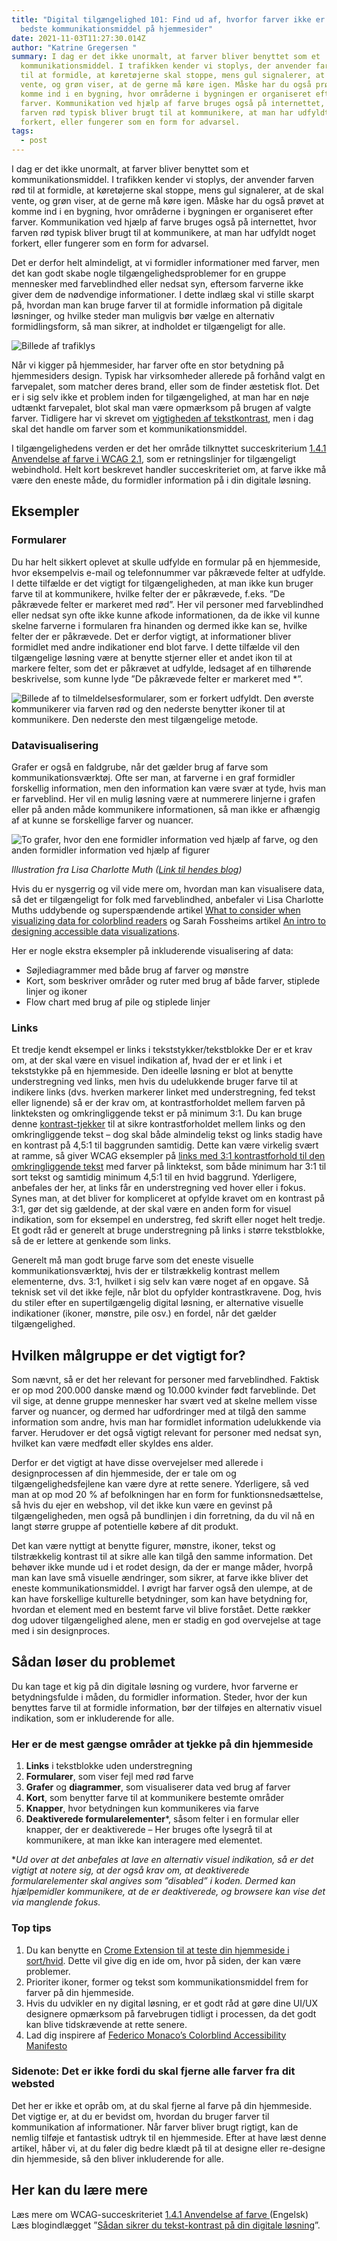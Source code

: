 ```yaml
---
title: "Digital tilgængelighed 101: Find ud af, hvorfor farver ikke er det
  bedste kommunikationsmiddel på hjemmesider"
date: 2021-11-03T11:27:30.014Z
author: "Katrine Gregersen "
summary: I dag er det ikke unormalt, at farver bliver benyttet som et
  kommunikationsmiddel. I trafikken kender vi stoplys, der anvender farven rød
  til at formidle, at køretøjerne skal stoppe, mens gul signalerer, at de skal
  vente, og grøn viser, at de gerne må køre igen. Måske har du også prøvet at
  komme ind i en bygning, hvor områderne i bygningen er organiseret efter
  farver. Kommunikation ved hjælp af farve bruges også på internettet, hvor
  farven rød typisk bliver brugt til at kommunikere, at man har udfyldt noget
  forkert, eller fungerer som en form for advarsel.
tags:
  - post
---
```

I dag er det ikke unormalt, at farver bliver benyttet som et kommunikationsmiddel. I trafikken kender vi stoplys, der anvender farven rød til at formidle, at køretøjerne skal stoppe, mens gul signalerer, at de skal vente, og grøn viser, at de gerne må køre igen. Måske har du også prøvet at komme ind i en bygning, hvor områderne i bygningen er organiseret efter farver. Kommunikation ved hjælp af farve bruges også på internettet, hvor farven rød typisk bliver brugt til at kommunikere, at man har udfyldt noget forkert, eller fungerer som en form for advarsel. 

Det er derfor helt almindeligt, at vi formidler informationer med farver, men det kan godt skabe nogle tilgængelighedsproblemer for en gruppe mennesker med farveblindhed eller nedsat syn, eftersom farverne ikke giver dem de nødvendige informationer. I dette indlæg skal vi stille skarpt på, hvordan man kan bruge farver til at formidle information på digitale løsninger, og hvilke steder man muligvis bør vælge en alternativ formidlingsform, så man sikrer, at indholdet er tilgængeligt for alle. 

![Billede af trafiklys ](/img/skærmbillede-2021-11-03-kl.-12.36.02.png)

Når vi kigger på hjemmesider, har farver ofte en stor betydning på hjemmesiders design. Typisk har virksomheder allerede på forhånd valgt en farvepalet, som matcher deres brand, eller som de finder æstetisk flot. Det er i sig selv ikke et problem inden for tilgængelighed, at man har en nøje udtænkt farvepalet, blot skal man være opmærksom på brugen af valgte farver. Tidligere har vi skrevet om [vigtigheden af tekstkontrast](https://inklusio.dk/posts/digital-tilg%C3%A6ngelighed-101-lever-dine-tekster-op-til-kravet-om-kontrast/), men i dag skal det handle om farver som et kommunikationsmiddel. 

I tilgængelighedens verden er det her område tilknyttet succeskriterium [1.4.1 Anvendelse af farve i WCAG 2.1](https://www.w3.org/WAI/WCAG21/Understanding/use-of-color.html), som er retningslinjer for tilgængeligt webindhold. Helt kort beskrevet handler succeskriteriet om, at farve ikke må være den eneste måde, du formidler information på i din digitale løsning. 

## **Eksempler**  

### Formularer

Du har helt sikkert oplevet at skulle udfylde en formular på en hjemmeside, hvor eksempelvis e-mail og telefonnummer var påkrævede felter at udfylde. I dette tilfælde er det vigtigt for tilgængeligheden, at man ikke kun bruger farve til at kommunikere, hvilke felter der er påkrævede, f.eks. ”De påkrævede felter er markeret med rød”. Her vil personer med farveblindhed eller nedsat syn ofte ikke kunne afkode informationen, da de ikke vil kunne skelne farverne i formularen fra hinanden og dermed ikke kan se, hvilke felter der er påkrævede. Det er derfor vigtigt, at informationer bliver formidlet med andre indikationer end blot farve. I dette tilfælde vil den tilgængelige løsning være at benytte stjerner eller et andet ikon til at markere felter, som det er påkrævet at udfylde, ledsaget af en tilhørende beskrivelse, som kunne lyde ”De påkrævede felter er markeret med *”. 

![Billede af to tilmeldelsesformularer, som er forkert udfyldt. Den øverste kommunikerer via farven rød og den nederste benytter ikoner til at kommunikere. Den nederste den mest tilgængelige metode. ](/img/billede1.png)

### Datavisualisering

Grafer er også en faldgrube, når det gælder brug af farve som kommunikationsværktøj. Ofte ser man, at farverne i en graf formidler forskellig information, men den information kan være svær at tyde, hvis man er farveblind. Her vil en mulig løsning være at nummerere linjerne i grafen eller på anden måde kommunikere informationen, så man ikke er afhængig af at kunne se forskellige farver og nuancer.

![To grafer, hvor den ene formidler information ved hjælp af farve, og den anden formidler information ved hjælp af figurer ](/img/skærmbillede-2021-11-03-kl.-12.50.42.png)

*Illustration fra Lisa Charlotte Muth ([Link til hendes blog](https://blog.datawrapper.de/colorblindness-part2/))*

Hvis du er nysgerrig og vil vide mere om, hvordan man kan visualisere data, så det er tilgængeligt for folk med farveblindhed,  anbefaler vi Lisa Charlotte Muths uddybende og superspændende artikel [What to consider when visualizing data for colorblind readers](https://blog.datawrapper.de/colorblindness-part2/) og Sarah Fossheims artikel [An intro to designing accessible data visualizations](https://fossheim.io/writing/posts/accessible-dataviz-design/). 

Her er nogle ekstra eksempler på inkluderende visualisering af data: 

* Søjlediagrammer med både brug af farver og mønstre 
* Kort, som beskriver områder og ruter med brug af både farver, stiplede linjer og ikoner 
* Flow chart med brug af pile og stiplede linjer 

### Links

Et tredje kendt eksempel er links i tekststykker/tekstblokke Der er et krav om, at der skal være en visuel indikation af, hvad der er et link i et tekststykke på en hjemmeside. Den ideelle løsning er blot at benytte understregning ved links, men hvis du udelukkende bruger farve til at indikere links (dvs. hverken markerer linket med understregning, fed tekst eller lignende) så er der krav om, at kontrastforholdet mellem farven på linkteksten og omkringliggende tekst er på minimum 3:1. Du kan bruge denne [kontrast-tjekker](https://webaim.org/resources/contrastchecker/) til at sikre kontrastforholdet mellem links og den omkringliggende tekst – dog skal både almindelig tekst og links stadig have en kontrast på 4,5:1 til baggrunden samtidig. Dette kan være virkelig svært at ramme, så giver WCAG eksempler på [links med 3:1 kontrastforhold til den omkringliggende tekst](https://www.w3.org/WAI/WCAG20/Techniques/working-examples/G183/link-contrast.html) med farver på linktekst, som både minimum har 3:1 til sort tekst og samtidig minimum 4,5:1 til en hvid baggrund. Yderligere, anbefales der her, at links får en understregning ved hover eller i fokus. Synes man, at det bliver for kompliceret at opfylde kravet om en kontrast på 3:1, gør det sig gældende, at der skal være en anden form for visuel indikation, som for eksempel en understreg, fed skrift eller noget helt tredje. Et godt råd er generelt at bruge understregning på links i større tekstblokke, så de er lettere at genkende som links. 

Generelt må man godt bruge farve som det eneste visuelle kommunikationsværktøj, hvis der er tilstrækkelig kontrast mellem elementerne, dvs. 3:1, hvilket i sig selv kan være noget af en opgave. Så teknisk set vil det ikke fejle, når blot du opfylder kontrastkravene. Dog, hvis du stiler efter en supertilgængelig digital løsning, er alternative visuelle indikationer (ikoner, mønstre, pile osv.) en fordel, når det gælder tilgængelighed. 

## **Hvilken målgruppe er det vigtigt for?**

Som nævnt, så er det her relevant for personer med farveblindhed. Faktisk er op mod 200.000 danske mænd og 10.000 kvinder født farveblinde. Det vil sige, at denne gruppe mennesker har svært ved at skelne mellem visse farver og nuancer, og dermed har udfordringer med at tilgå den samme information som andre, hvis man har formidlet information udelukkende via farver. Herudover er det også vigtigt relevant for personer med nedsat syn, hvilket kan være medfødt eller skyldes ens alder.

Derfor er det vigtigt at have disse overvejelser med allerede i designprocessen af din hjemmeside, 
der er tale om og tilgængelighedsfejlene kan være dyre at rette senere. Yderligere, så ved man at op mod 20 % af befolkningen har en form for funktionsnedsættelse, så hvis du ejer en webshop, vil det ikke kun være en gevinst på tilgængeligheden, men også på bundlinjen i din forretning, da du vil nå en langt større gruppe af potentielle købere af dit produkt. 

Det kan være nyttigt at benytte figurer, mønstre, ikoner, tekst og tilstrækkelig kontrast til at sikre alle kan tilgå den samme information. Det behøver ikke munde ud i et rodet design, da der er mange måder, hvorpå man kan lave små visuelle ændringer, som sikrer, at farve ikke bliver det eneste kommunikationsmiddel. I øvrigt har farver også den ulempe, at de kan have forskellige kulturelle betydninger, som kan have betydning for, hvordan et element med en bestemt farve vil blive forstået. Dette rækker dog udover tilgængelighed alene, men er stadig en god overvejelse at tage med i sin designproces. 

## **Sådan løser du problemet**

Du kan tage et kig på din digitale løsning og vurdere, hvor farverne er betydningsfulde i måden, du formidler information. Steder, hvor der kun benyttes farve til at formidle information, bør der tilføjes en alternativ visuel indikation, som er inkluderende for alle. 

### **Her er de mest gængse områder at tjekke på din hjemmeside**

1. **Links** i tekstblokke uden understregning 
2. **Formularer**, som viser fejl med rød farve 
3. **Grafer** og **diagrammer**, som visualiserer data ved brug af farver 
4. **Kort**, som benytter farve til at kommunikere bestemte områder
5. **Knapper**, hvor betydningen kun kommunikeres via farve
6. **Deaktiverede formularelementer***, såsom felter i en formular eller knapper, der er deaktiverede – Her bruges ofte lysegrå til at kommunikere, at man ikke kan interagere med elementet. 

\**Ud over at det anbefales at lave en alternativ visuel indikation, så er det vigtigt at notere sig, at der også krav om, at deaktiverede formularelementer skal angives som ”disabled” i koden. Dermed kan hjælpemidler kommunikere, at de er deaktiverede, og browsere kan vise det via manglende fokus.*  

### **Top tips**

1. Du kan benytte en [Crome Extension til at teste din hjemmeside i sort/hvid](https://chrome.google.com/webstore/detail/grayscale-the-web-save-si/mblmpdpfppogibmoobibfannckeeleag). Dette vil give dig en ide om, hvor på siden, der kan være problemer. 
2. Prioriter ikoner, former og tekst som kommunikationsmiddel frem for farver på din hjemmeside.
3. Hvis du udvikler en ny digital løsning, er et godt råd at gøre dine UI/UX designere opmærksom på farvebrugen tidligt i processen, da det godt kan blive tidskrævende at rette senere. 
4. Lad dig inspirere af [Federico Monaco’s Colorblind Accessibility Manifesto](https://colorblindaccessibilitymanifesto.com/)

### **Sidenote:** Det er ikke fordi du skal fjerne alle farver fra dit websted

Det her er ikke et opråb om, at du skal fjerne al farve på din hjemmeside. Det vigtige er, at du er bevidst om, hvordan du bruger farver til kommunikation af informationer. Når farver bliver brugt rigtigt, kan de nemlig tilføje et fantastisk udtryk til en hjemmeside. 
Efter at have læst denne artikel, håber vi, at du føler dig bedre klædt på til at designe eller re-designe din hjemmeside, så den bliver inkluderende for alle.

## **Her kan du lære mere**

Læs mere om WCAG-succeskriteriet [1.4.1 Anvendelse af farve ](https://www.w3.org/WAI/WCAG21/Understanding/use-of-color.html)(Engelsk)
Læs blogindlægget ”[Sådan sikrer du tekst-kontrast på din digitale løsning](https://inklusio.dk/posts/digital-tilg%C3%A6ngelighed-101-lever-dine-tekster-op-til-kravet-om-kontrast/)”.